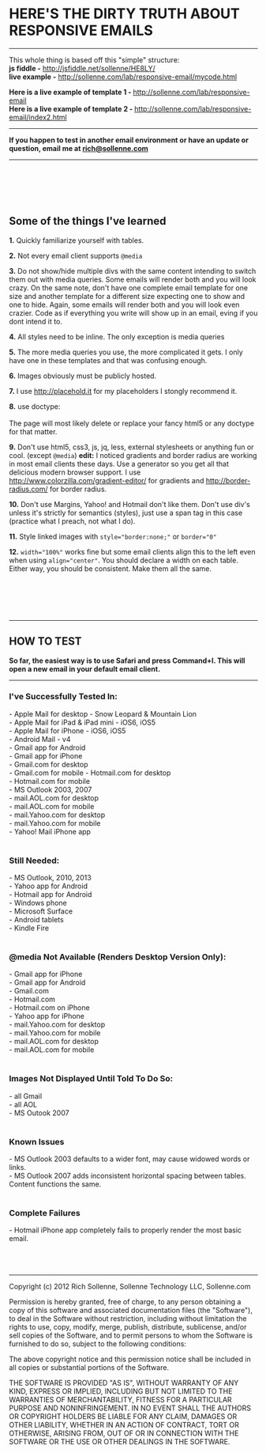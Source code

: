 <h1>HERE'S THE DIRTY TRUTH ABOUT RESPONSIVE EMAILS</h1>
<hr>

This whole thing is based off this "simple" structure:<br>
<strong>js fiddle -</strong> http://jsfiddle.net/sollenne/HE8LY/ <br>
<strong>live example -</strong>  http://sollenne.com/lab/responsive-email/mycode.html

<strong>Here is a live example of template 1 - </strong> http://sollenne.com/lab/responsive-email<br>
<strong>Here is a live example of template 2 - </strong> http://sollenne.com/lab/responsive-email/index2.html<br>

<hr>

<strong>If you happen to test in another email environment or have an update or question, email me at rich@sollenne.com</strong> 

<hr>
<br>
<br>
<br>
<br>

<h2>Some of the things I've learned</h2>

<strong>1.</strong> Quickly familiarize yourself with tables.
	
<strong>2.</strong> Not every email client supports <code>@media</code>

<strong>3.</strong> Do not show/hide multiple divs with the same content intending to switch them out with media queries. Some emails will render both and you will look crazy. On the same note, don't have one complete email template for one size and another template for a different size expecting one to show and one to hide. Again, some emails will render both and you will look even crazier. Code as if everything you write will show up in an email, eving if you dont intend it to. 

<strong>4.</strong> All styles need to be inline. The only exception is media queries 

<strong>5.</strong> The more media queries you use, the more complicated it gets. I only have one in these templates and that was confusing enough. 

<strong>6.</strong> Images obviously must be publicly hosted. 

<strong>7.</strong> I use http://placehold.it for my placeholders I stongly recommend it. 

<strong>8.</strong> use doctype:<br>
<code><!DOCTYPE HTML PUBLIC "-//W3C//DTD HTML 4.01 Transitional//EN" "http://www.w3.org/TR/html4/loose.dtd"></code><br>
The page will most likely delete or replace your fancy html5 <code><!doctype html></code> or any doctype for that matter.

<strong>9.</strong> Don't use html5, css3, js, jq, less, external stylesheets or anything fun or cool. (except <code>@media</code>)
<strong>edit:</strong> I noticed gradients and border radius are working in most email clients these days. Use a generator so you get all that delicious modern browser support.
I use http://www.colorzilla.com/gradient-editor/ for gradients and http://border-radius.com/ for border radius.

<strong>10.</strong> Don't use Margins, Yahoo! and Hotmail don't like them. Don't use div's unless it's strictly for semantics (styles), just use a span tag in this case (practice what I preach, not what I do).

<strong>11.</strong> Style linked images with <code>style="border:none;"</code> or <code>border="0"</code>

<strong>12.</strong> <code>width="100%"</code> works fine but some email clients align this to the left even when using <code>align="center"</code>. You should declare a width on each table. Either way, you should be consistent. Make them all the same.

<br>
<br>
<br>
<br>
<hr>

<h2>HOW TO TEST</h2>
<strong>So far, the easiest way is to use Safari and press Command+I. This will open a new email in your default email client.</strong>

<hr>

<h3>I've Successfully Tested In:</h3>
- Apple Mail for desktop - Snow Leopard & Mountain Lion<br>
- Apple Mail for iPad & iPad mini - iOS6, iOS5<br>
- Apple Mail for iPhone - iOS6, iOS5<br>
- Android Mail - v4<br>
- Gmail app for Android<br>
- Gmail app for iPhone<br>
- Gmail.com for desktop<br>
- Gmail.com for mobile
- Hotmail.com for desktop<br>
- Hotmail.com for mobile<br>
- MS Outlook 2003, 2007<br>
- mail.AOL.com for desktop<br>
- mail.AOL.com for mobile<br>
- mail.Yahoo.com for desktop<br>
- mail.Yahoo.com for mobile<br>
- Yahoo! Mail iPhone app<br><br>

<h3>Still Needed:</h3>
- MS Outlook, 2010, 2013<br>
- Yahoo app for Android<br>
- Hotmail app for Android<br>
- Windows phone<br>
- Microsoft Surface<br>
- Android tablets<br>
- Kindle Fire<br><br>

<h3>@media Not Available (Renders Desktop Version Only):</h3>
- Gmail app for iPhone<br>
- Gmail app for Android<br>
- Gmail.com<br>
- Hotmail.com<br>
- Hotmail.com on iPhone<br>
- Yahoo app for iPhone<br>
- mail.Yahoo.com for desktop<br>
- mail.Yahoo.com for mobile<br>
- mail.AOL.com for desktop<br>
- mail.AOL.com for mobile<br><br>

<h3>Images Not Displayed Until Told To Do So:</h3>
- all Gmail<br>
- all AOL <br>
- MS Outook 2007<br><br>

<h3>Known Issues</h3>
- MS Outlook 2003 defaults to a wider font, may cause widowed words or links.<br>
- MS Outlook 2007 adds inconsistent horizontal spacing between tables. Content functions the same.<br><br>

<h3>Complete Failures</h3>
- Hotmail iPhone app completely fails to properly render the most basic email. <br><br>
<br>
<br>

<hr>
Copyright (c) 2012 Rich Sollenne, Sollenne Technology LLC, Sollenne.com

Permission is hereby granted, free of charge, to any person obtaining a copy
of this software and associated documentation files (the "Software"), to deal
in the Software without restriction, including without limitation the rights
to use, copy, modify, merge, publish, distribute, sublicense, and/or sell
copies of the Software, and to permit persons to whom the Software is
furnished to do so, subject to the following conditions:

The above copyright notice and this permission notice shall be included in
all copies or substantial portions of the Software.

THE SOFTWARE IS PROVIDED "AS IS", WITHOUT WARRANTY OF ANY KIND, EXPRESS OR
IMPLIED, INCLUDING BUT NOT LIMITED TO THE WARRANTIES OF MERCHANTABILITY,
FITNESS FOR A PARTICULAR PURPOSE AND NONINFRINGEMENT. IN NO EVENT SHALL THE
AUTHORS OR COPYRIGHT HOLDERS BE LIABLE FOR ANY CLAIM, DAMAGES OR OTHER
LIABILITY, WHETHER IN AN ACTION OF CONTRACT, TORT OR OTHERWISE, ARISING FROM,
OUT OF OR IN CONNECTION WITH THE SOFTWARE OR THE USE OR OTHER DEALINGS IN
THE SOFTWARE.
